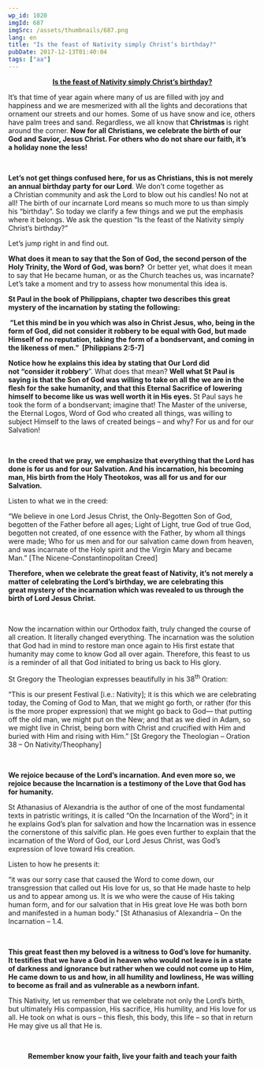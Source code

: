 ```yaml
---
wp_id: 1020
imgId: 687
imgSrc: /assets/thumbnails/687.png
lang: en
title: "Is the feast of Nativity simply Christ’s birthday?"
pubDate: 2017-12-13T01:40:04
tags: ["aa"]
---
```

<!-- page: 6 -->

<p style="text-align: center;"><strong><u>Is the feast of Nativity simply Christ’s birthday?</u></strong></p>
<p>It’s that time of year again where many of us are filled with joy and happiness and we are mesmerized with all the lights and decorations that ornament our streets and our homes. Some of us have snow and ice, others have palm trees and sand. Regardless, we all know that<strong> Christmas </strong>is right around the corner. <strong>Now for all Christians, we celebrate the birth of our God and Savior, Jesus Christ. For others who do not share our faith, it’s a holiday none the less!</strong></p>
<p>&nbsp;</p>
<p><strong>Let’s not get things confused here, for us as Christians, this is not merely an annual birthday party for our Lord</strong>. We don’t come together as a Christian community and ask the Lord to blow out his candles! No not at all! The birth of our incarnate Lord means so much more to us than simply his “birthday”. So today we clarify a few things and we put the emphasis where it belongs. We ask the question “Is the feast of the Nativity simply Christ’s birthday?”</p>
<p>Let’s jump right in and find out.</p>
<p><strong>What does it mean to say that the Son of God, the second person of the Holy Trinity, the Word of God, was born?  </strong>Or better yet, what does it mean to say that He became human, or as the Church teaches us, was incarnate? Let’s take a moment and try to assess how monumental this idea is.</p>
<p><strong>St Paul in the book of Philippians, chapter two describes this great mystery of the incarnation by stating the following: </strong><strong> </strong></p>
<p><strong> </strong><strong>“Let this mind be in you which was also in Christ Jesus, who, being in the form of God, did not consider it robbery to be equal with God, but made Himself of no reputation, taking the form of a bondservant, and coming in the likeness of men.”  [Philippians 2:5-7]</strong><strong> </strong></p>
<p><strong>Notice how he explains this idea by stating that Our Lord did not “consider it robbery</strong>”. What does that mean? <strong>Well what St Paul is saying is that the Son of God was willing to take on all the we are in the flesh for the sake humanity, and that this Eternal Sacrifice of lowering himself to become like us was well worth it in His eyes. </strong> St Paul says he took the form of a bondservant; imagine that! The Master of the universe, the Eternal Logos, Word of God who created all things, was willing to subject Himself to the laws of created beings – and why? For us and for our Salvation!</p>
<p>&nbsp;</p>
<p><strong>In the creed that we pray, we emphasize that everything that the Lord has done is for us and for our Salvation. And his incarnation, his becoming man, His birth from the Holy </strong><strong>Theotokos</strong><strong>, was all for us and for our Salvation. </strong></p>
<p>Listen to what we in the creed:</p>
<p>“We believe in one Lord Jesus Christ, the Only-Begotten Son of God, begotten of the Father before all ages; Light of Light, true God of true God, begotten not created, of one essence with the Father, by whom all things were made; Who for us men and for our salvation came down from heaven, and was incarnate of the Holy spirit and the Virgin Mary and became Man.” [The Nicene-Constantinopolitan Creed]</p>
<p><strong>Therefore, when we celebrate the great feast of Nativity, </strong><strong>it’s</strong><strong> not merely a matter of celebrating the Lord’s birthday, we are celebrating this great mystery of the incarnation which was revealed to us through the birth of Lord Jesus Christ. </strong><strong> </strong></p>
<p>&nbsp;</p>
<p>Now the incarnation within our Orthodox faith, truly changed the course of all creation. It literally changed everything. The incarnation was the solution that God had in mind to restore man once again to His first estate that humanity may come to know God all over again. Therefore, this feast to us is a reminder of all that God initiated to bring us back to His glory.</p>
<p>St Gregory the Theologian expresses beautifully in his 38<sup>th</sup> Oration:</p>
<p>“This is our present Festival [i.e.: Nativity]; it is this which we are celebrating today, the Coming of God to Man, that we might go forth, or rather (for this is the more proper expression) that we might go back to God— that putting off the old man, we might put on the New; and that as we died in Adam, so we might live in Christ, being born with Christ and crucified with Him and buried with Him and rising with Him.” [St Gregory the Theologian – Oration 38 – On Nativity/Theophany]</p>
<p>&nbsp;</p>
<p><strong>We rejoice because of the Lord’s incarnation. And even more so, we rejoice because the Incarnation is a testimony of the Love that God has for humanity.</strong></p>
<p>St Athanasius of Alexandria is the author of one of the most fundamental texts in patristic writings, it is called “On the Incarnation of the Word”; in it he explains God’s plan for salvation and how the Incarnation was in essence the cornerstone of this salvific plan. He goes even further to explain that the incarnation of the Word of God, our Lord Jesus Christ, was God’s expression of love toward His creation.</p>
<p>Listen to how he presents it:</p>
<p>“it was our sorry case that caused the Word to come down, our transgression that called out His love for us, so that He made haste to help us and to appear among us. It is we who were the cause of His taking human form, and for our salvation that in His great love He was both born and manifested in a human body.” [St Athanasius of Alexandria – On the Incarnation – 1.4.</p>
<p>&nbsp;</p>
<p><strong>This great feast then my beloved is a witness to God’s love for humanity. It testifies that we have a God in heaven who would not leave is in a state of darkness and ignorance but rather when we could not come up to Him, He came down to us and how, in all humility and lowliness, He was willing to become as frail and as vulnerable as a newborn infant. </strong></p>
<p>This Nativity, let us remember that we celebrate not only the Lord’s birth, but ultimately His compassion, His sacrifice, His humility, and His love for us all. He took on what is ours &#8211; this flesh, this body, this life – so that in return He may give us all that He is.</p>
<p>&nbsp;</p>
<p style="text-align: center;"><strong>Remember know your faith, live your faith and teach your faith</strong></p>
